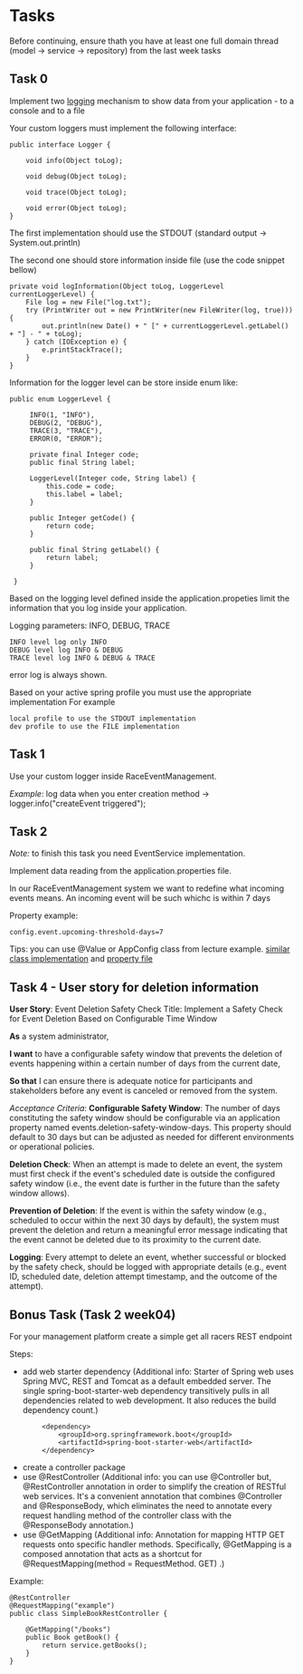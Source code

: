 # Tasks

Before continuing, ensure thath you have at least one full domain thread (model -> service -> repository) from the last week tasks


## Task 0
Implement two [logging](https://www.graylog.org/post/server-log-files-in-a-nutshell#:~:text=A%20server%20log%20file%20is,or%20the%20application%20was%20accessed.) mechanism to show data from your application - to a console and to a file

Your custom loggers must implement the following interface:
```
public interface Logger {

    void info(Object toLog);

    void debug(Object toLog);

    void trace(Object toLog);

    void error(Object toLog);
}
```

The first implementation should use the STDOUT (standard output -> System.out.println)

The second one should store information inside file (use the code snippet bellow)
```
private void logInformation(Object toLog, LoggerLevel currentLoggerLevel) {
    File log = new File("log.txt");
    try (PrintWriter out = new PrintWriter(new FileWriter(log, true))) {
        out.println(new Date() + " [" + currentLoggerLevel.getLabel() + "] - " + toLog);
    } catch (IOException e) {
        e.printStackTrace();
    }
}

```

Information for the logger level can be store inside enum like:
```
public enum LoggerLevel {

     INFO(1, "INFO"),
     DEBUG(2, "DEBUG"),
     TRACE(3, "TRACE"),
     ERROR(0, "ERROR");

     private final Integer code;
     public final String label;

     LoggerLevel(Integer code, String label) {
         this.code = code;
         this.label = label;
     }

     public Integer getCode() {
         return code;
     }

     public final String getLabel() {
         return label;
     }

 }
```

Based on the logging level defined inside the application.propeties limit the information that you log inside your application.

Logging parameters: INFO, DEBUG, TRACE
```
INFO level log only INFO
DEBUG level log INFO & DEBUG
TRACE level log INFO & DEBUG & TRACE
```
error log is always shown.


Based on your active spring profile you must use the appropriate implementation
For example 
```
local profile to use the STDOUT implementation
dev profile to use the FILE implementation
```

## Task 1
Use your custom logger inside RaceEventManagement.

*Example*: log data when you enter creation method -> logger.info("createEvent triggered");


## Task 2
*Note:* to finish this task you need EventService implementation.

Implement data reading from the application.properties file.

In our RaceEventManagement system we want to redefine what incoming events means. An incoming event will be such whichc is within 7 days

Property example:

```
config.event.upcoming-threshold-days=7
```

Tips: you can use @Value or AppConfig class from lecture example. 
[similar class implementation](https://github.com/GeorgiMinkov/smart-garden/blob/master/ms-smart-garden/src/main/java/bg/unisofia/fmi/robotcourse/config/AppConfig.java) and
[property file](https://github.com/GeorgiMinkov/smart-garden/blob/master/ms-smart-garden/src/main/resources/application.properties)

## Task 4 - User story for deletion information
**User Story**: Event Deletion Safety Check
Title: Implement a Safety Check for Event Deletion Based on Configurable Time Window

**As** a system administrator,

**I want** to have a configurable safety window that prevents the deletion of events happening within a certain number of days from the current date,

**So that** I can ensure there is adequate notice for participants and stakeholders before any event is canceled or removed from the system.

*Acceptance Criteria*:
**Configurable Safety Window**: The number of days constituting the safety window should be configurable via an application property named events.deletion-safety-window-days. This property should default to 30 days but can be adjusted as needed for different environments or operational policies.

**Deletion Check**: When an attempt is made to delete an event, the system must first check if the event's scheduled date is outside the configured safety window (i.e., the event date is further in the future than the safety window allows).

**Prevention of Deletion**: If the event is within the safety window (e.g., scheduled to occur within the next 30 days by default), the system must prevent the deletion and return a meaningful error message indicating that the event cannot be deleted due to its proximity to the current date.

**Logging**: Every attempt to delete an event, whether successful or blocked by the safety check, should be logged with appropriate details (e.g., event ID, scheduled date, deletion attempt timestamp, and the outcome of the attempt).


## Bonus Task (Task 2 week04)
For your management platform create a simple get all racers REST endpoint

Steps:

- add web starter dependency (Additional info: Starter of Spring web uses Spring MVC, REST and Tomcat as a default embedded server. The single spring-boot-starter-web dependency transitively pulls in all dependencies related to web development. It also reduces the build dependency count.)
```
		<dependency>
			<groupId>org.springframework.boot</groupId>
			<artifactId>spring-boot-starter-web</artifactId>
		</dependency>
```

- create a controller package
- use @RestController (Additional info: you can use @Controller but, @RestController annotation in order to simplify the creation of RESTful web services. It's a convenient annotation that combines @Controller and @ResponseBody, which eliminates the need to annotate every request handling method of the controller class with the @ResponseBody annotation.)
- use @GetMapping (Additional info: Annotation for mapping HTTP GET requests onto specific handler methods. Specifically, @GetMapping is a composed annotation that acts as a shortcut for @RequestMapping(method = RequestMethod. GET) .)

Example:
```
@RestController
@RequestMapping("example")
public class SimpleBookRestController {
    
    @GetMapping("/books")
    public Book getBook() {
        return service.getBooks();
    }
}
```